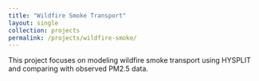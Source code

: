 ```yaml
---
title: "Wildfire Smoke Transport"
layout: single
collection: projects
permalink: /projects/wildfire-smoke/
---
```


This project focuses on modeling wildfire smoke transport using HYSPLIT and comparing with observed PM2.5 data.
